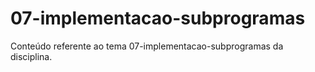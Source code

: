 # 07-implementacao-subprogramas

Conteúdo referente ao tema 07-implementacao-subprogramas da disciplina.
